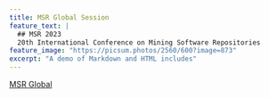 ```yaml
---
title: MSR Global Session
feature_text: |
  ## MSR 2023
  20th International Conference on Mining Software Repositories
feature_image: "https://picsum.photos/2560/600?image=873"
excerpt: "A demo of Markdown and HTML includes"
---
```


[MSR Global](https://conf.researchr.org/home/msr-2023 "MSR Global")

